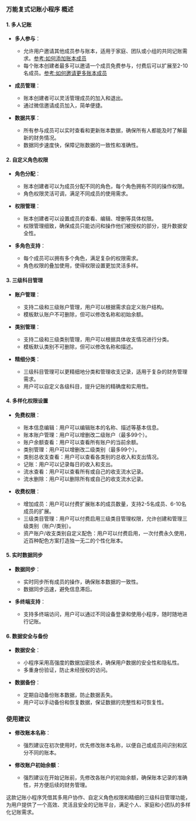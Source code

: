 ### 万能复式记账小程序 概述

#### 1. 多人记账
- **多人参与**：
  - 允许用户邀请其他成员参与账本，适用于家庭、团队或小组的共同记账需求。[参考:如何添加账本成员](./关于添加账本成员.md)
  - 每个账本创建者最多可以邀请一个成员免费参与，付费后可以扩展至2-10名成员。[参考:如何邀请更多账本成员](./如何添加更多账本成员.md)

- **成员管理**：
  - 账本创建者可以灵活管理成员的加入和退出。
  - 通过微信邀请成员加入，简单便捷。

- **数据共享**：
  - 所有参与成员可以实时查看和更新账本数据，确保所有人都能及时了解最新的财务情况。
  - 数据同步速度快，保障记账数据的一致性和准确性。

#### 2. 自定义角色权限
- **角色分配**：
  - 账本创建者可以为成员分配不同的角色，每个角色拥有不同的操作权限。
  - 角色权限灵活可调，满足不同成员的使用需求。

- **权限管理**：
  - 账本创建者可以设置成员的查看、编辑、增删等具体权限。
  - 权限管理细致，确保成员只能访问和操作他们被授权的部分，提升数据安全性。

- **多角色支持**：
  - 每个成员可以拥有多个角色，满足复杂的权限需求。
  - 角色权限的叠加使用，使得权限设置更加灵活多样。

#### 3. 三级科目管理
- **账户管理**：
  - 支持二级和三级账户管理，用户可以根据需求自定义账户结构。
  - 模板默认账户不可删除，但可以修改名称和初始余额。

- **类别管理**：
  - 支持二级和三级类别管理，用户可以根据具体收支情况进行分类。
  - 模板默认类别不可删除，但可以修改名称和描述。

- **精细分类**：
  - 三级科目管理可以更精细地分类和管理收支记录，适用于复杂的财务管理需求。
  - 用户可以自定义各级科目，提升记账的精确度和实用性。

#### 4. 多样化权限设置
- **免费权限**：
  - 账本信息编辑：用户可以编辑账本的名称、描述等基本信息。
  - 账本账户管理：用户可以增删改二级账户（最多99个）。
  - 账户余额查看：用户可以查看所有账户的当前余额。
  - 类别管理：用户可以增删改二级类别（最多99个）。
  - 类别总收支查看：用户可以查看各类别的总收入和支出情况。
  - 记账：用户可以记录每日的收入和支出。
  - 流水查看：用户可以查看所有或自己的收支流水记录。
  - 流水删除：用户可以删除所有或自己的收支流水记录。

- **收费权限**：
  - 增加成员：用户可以付费扩展账本的成员数量，支持2-5名成员、6-10名成员的扩展。
  - 三级类目管理：用户可以付费启用三级类目管理权限，允许创建和管理三级类别（账户/类别）。
  - 资产账户/收支类别自定义配色：用户可以付费启用，一次付费永久使用，近百种配色方案打造独一无二的个性化账本。

#### 5. 实时数据同步
- **数据同步**：
  - 实时同步所有成员的操作，确保账本数据的一致性。
  - 数据同步迅速，避免信息滞后。

- **多终端支持**：
  - 支持多终端访问，用户可以通过不同设备登录和使用小程序，随时随地进行记账。

#### 6. 数据安全与备份
- **数据安全**：
  - 小程序采用高强度的数据加密技术，确保用户数据的安全性和隐私性。
  - 多重身份验证，防止未经授权的访问。

- **数据备份**：
  - 定期自动备份账本数据，防止数据丢失。
  - 用户可以手动备份和恢复数据，保证数据的完整性和可恢复性。

### 使用建议
- **修改账本名称**：
  - 强烈建议在初次使用时，优先修改账本名称，以便自己或成员间识别和区分不同的账本。

- **修改账户初始余额**：
  - 强烈建议在开始记账前，先修改各账户的初始余额，确保账本记录的准确性，并方便后续的财务管理。

这款记账小程序凭借其多用户协作、自定义角色权限和精细的三级科目管理功能，为用户提供了一个高效、灵活且安全的记账平台，满足个人、家庭和小团队的多样化记账需求。